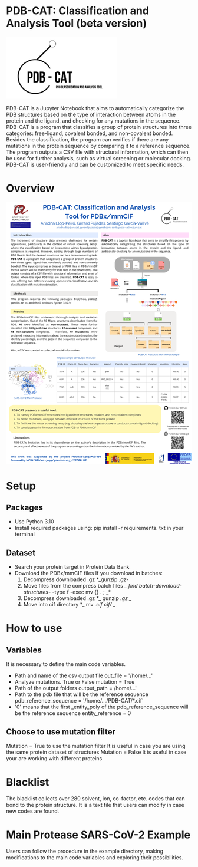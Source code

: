 # PDB-CAT: Classification and Analysis Tool (beta version)
<img src="image_documentation/PDB-CAT.jpg" width="300">

PDB-CAT is a Jupyter Notebook that aims to automatically categorize the PDB structures based on the type of interaction between atoms in the protein and the ligand, and checking for any mutations in the sequence. PDB-CAT is a program that classifies a group of protein structures into three categories: free-ligand, covalent bonded, and non-covalent bonded. Besides the classification, the program can verifies if there are any mutations in the protein sequence by comparing it to a reference sequence. The program outputs a CSV file with structural information, which can then be used for further analysis, such as virtual screening or molecular docking. PDB-CAT is user-friendly and can be customized to meet specific needs.

# Overview

<img src="image_documentation/PDB-CAT_poster.png" width="800">

# Setup
## Packages
- Use Python 3.10
- Install required packages using:
    pip install -r requirements. txt in your terminal

## Dataset
- Search your protein target in Protein Data Bank
- Download the PDBx/mmCIF files 
    If you download in batches:
    1. Decompress downloaded .gz
        *_gunzip *.gz-*
    2. Move files from the compress batch files
       *_ find batch-download-structures-* -type f -exec mv {} . \; _*
    3. Decompress downloaded .gz
        *_ gunzip *.gz _*
    4. Move into cif directory
        *_ mv *.cif cif/ _*

# How to use
## Variables
It is necessary to define the main code variables.
- Path and name of the csv output file
    out_file = '/home/...'
- Analyze mutations. True or False
    mutation = True
- Path of the output folders
    output_path = /home/...'
- Path to the pdb file that will be the reference sequence
    pdb_reference_sequence = '/home/.../PDB-CAT/*.cif' 
- '0' means that the first _entity_poly of the pdb_reference_sequence will be the reference sequence
    entity_reference = 0 

## Choose to use mutation filter
Mutation = True to use the mutation filter
    It is useful in case you are using the same protein dataset of structures
Mutation = False
    It is useful in case your are working with different proteins

# Blacklist
The blacklist collects over 280 solvent, ion, co-factor, etc. codes that can bond to the protein structure. 
It is a text file that users can modify in case new codes are found.

# Main Protease SARS-CoV-2 Example
Users can follow the procedure in the example directory, making modifications to the main code variables and exploring their possibilities.

